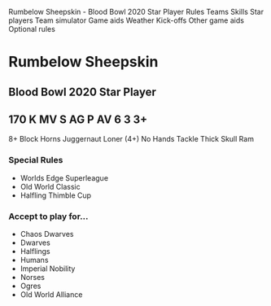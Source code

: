 ﻿
Rumbelow Sheepskin - Blood Bowl 2020 Star Player
Rules
Teams
Skills
Star players
Team simulator
Game aids
Weather
Kick-offs
Other game aids
Optional rules
# Rumbelow Sheepskin
## Blood Bowl 2020 Star Player
170 K
MV
S
AG
P
AV
6
3
3+
-
8+
Block
Horns
Juggernaut
Loner (4+)
No Hands
Tackle
Thick Skull
Ram
### Special Rules
* Worlds Edge Superleague
* Old World Classic
* Halfling Thimble Cup
### Accept to play for...
* Chaos Dwarves
* Dwarves
* Halflings
* Humans
* Imperial Nobility
* Norses
* Ogres
* Old World Alliance